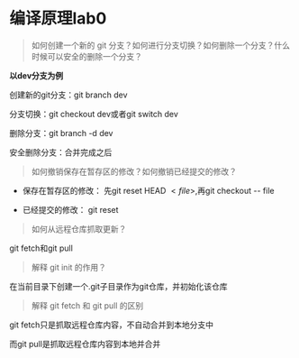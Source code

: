 # 编译原理lab0

> 如何创建一个新的 git 分支？如何进行分支切换？如何删除一个分支？什么时候可以安全的删除一个分支？

**以dev分支为例**

创建新的git分支：git branch dev

分支切换：git checkout dev或者git switch dev

删除分支：git branch -d dev

安全删除分支：合并完成之后



> 如何撤销保存在暂存区的修改？如何撤销已经提交的修改？

- 保存在暂存区的修改：   先git reset HEAD $<file>$,再git checkout -- file

- 已经提交的修改：          git reset

  

> 如何从远程仓库抓取更新？

git fetch和git pull



> 解释 git init 的作用？

在当前目录下创建一个.git子目录作为git仓库，并初始化该仓库



> 解释 git fetch 和 git pull 的区别

git fetch只是抓取远程仓库内容，不自动合并到本地分支中

而git pull是抓取远程仓库内容到本地并合并